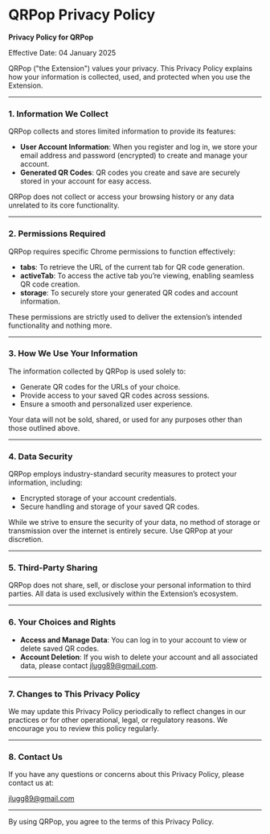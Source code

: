 # QRPop Privacy Policy

**Privacy Policy for QRPop**

Effective Date: 04 January 2025

QRPop ("the Extension") values your privacy. This Privacy Policy explains how your information is collected, used, and protected when you use the Extension.

---

### 1. **Information We Collect**

QRPop collects and stores limited information to provide its features:

- **User Account Information**: When you register and log in, we store your email address and password (encrypted) to create and manage your account.
- **Generated QR Codes**: QR codes you create and save are securely stored in your account for easy access.

QRPop does not collect or access your browsing history or any data unrelated to its core functionality.

---

### 2. **Permissions Required**

QRPop requires specific Chrome permissions to function effectively:

- **tabs**: To retrieve the URL of the current tab for QR code generation.
- **activeTab**: To access the active tab you’re viewing, enabling seamless QR code creation.
- **storage**: To securely store your generated QR codes and account information.

These permissions are strictly used to deliver the extension’s intended functionality and nothing more.

---

### 3. **How We Use Your Information**

The information collected by QRPop is used solely to:

- Generate QR codes for the URLs of your choice.
- Provide access to your saved QR codes across sessions.
- Ensure a smooth and personalized user experience.

Your data will not be sold, shared, or used for any purposes other than those outlined above.

---

### 4. **Data Security**

QRPop employs industry-standard security measures to protect your information, including:

- Encrypted storage of your account credentials.
- Secure handling and storage of your saved QR codes.

While we strive to ensure the security of your data, no method of storage or transmission over the internet is entirely secure. Use QRPop at your discretion.

---

### 5. **Third-Party Sharing**

QRPop does not share, sell, or disclose your personal information to third parties. All data is used exclusively within the Extension’s ecosystem.

---

### 6. **Your Choices and Rights**

- **Access and Manage Data**: You can log in to your account to view or delete saved QR codes.
- **Account Deletion**: If you wish to delete your account and all associated data, please contact jlugg89@gmail.com.

---

### 7. **Changes to This Privacy Policy**

We may update this Privacy Policy periodically to reflect changes in our practices or for other operational, legal, or regulatory reasons. We encourage you to review this policy regularly.

---

### 8. **Contact Us**

If you have any questions or concerns about this Privacy Policy, please contact us at:

jlugg89@gmail.com

---

By using QRPop, you agree to the terms of this Privacy Policy.

